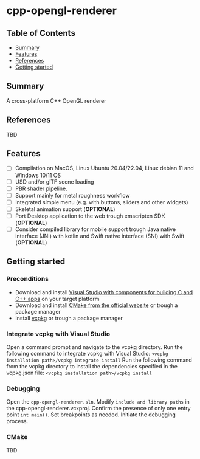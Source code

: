 # cpp-opengl-renderer

## Table of Contents

+ [Summary](#summary)
+ [Features](#features)
+ [References](#references)
+ [Getting started](#getting-started)

## Summary

A cross-platform C++ OpenGL renderer

## References

TBD

## Features

- [ ] Compilation on MacOS, Linux Ubuntu 20.04/22.04, Linux debian 11 and Windows 10/11 OS
- [ ] USD and/or glTF scene loading 
- [ ] PBR shader pipeline. 
- [ ] Support mainly for metal roughness workflow
- [ ] Integrated simple menu (e.g. with buttons, sliders and other widgets)
- [ ] Skeletal animation support (**OPTIONAL**)
- [ ] Port Desktop application to the web trough emscripten SDK (**OPTIONAL**)
- [ ] Consider compiled library for mobile support trough Java native interface (JNI) with kotlin and Swift native interface (SNI) with Swift (**OPTIONAL**)

## Getting started

### Preconditions

- Download and install [Visual Studio with components for building C and C++ apps](https://visualstudio.microsoft.com/vs/features/cplusplus/) on your target platform 
- Download and install [CMake from the official website](https://cmake.org/download/)  or trough a package manager
- Install [vcpkg](https://vcpkg.io/en/getting-started.html) or trough a package manager

### Integrate vcpkg with Visual Studio

Open a command prompt and navigate to the vcpkg directory. Run the following command to integrate vcpkg with Visual Studio: `<vcpkg installation path>/vcpkg integrate install`
Run the following command from the vcpkg directory to install the dependencies specified in the vcpkg.json file: `<vcpkg installation path>/vcpkg install`

### Debugging

Open the `cpp-opengl-renderer.sln`. Modify `include and library paths` in the cpp-opengl-renderer.vcxproj. Confirm the presence of only one entry point `int main()`. Set breakpoints as needed. Initiate the debugging process.

### CMake

TBD
